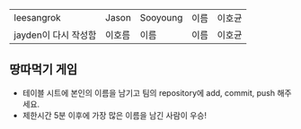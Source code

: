 <table>
      <tbody>
        <tr>
          <td>leesangrok</td>
          <td>Jason</td>
          <td>Sooyoung</td>
          <td>이름</td>
          <td>이호균</td>
        </tr>
        <tr>
          <td>jayden이 다시 작성함</td>
          <td>이호름</td>
          <td>이름</td>
          <td>이름</td>
          <td>이호균</td>
        </tr>
      </tbody>
</table>

## 땅따먹기 게임

- 테이블 시트에 본인의 이름을 남기고 팀의 repository에 add, commit, push 해주세요.
- 제한시간 5분 이후에 가장 많은 이름을 남긴 사람이 우승!
